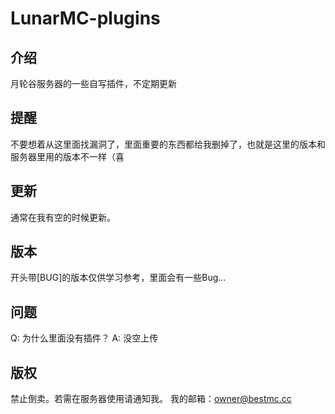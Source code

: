 # LunarMC-plugins
## 介绍
月轮谷服务器的一些自写插件，不定期更新
## 提醒
不要想着从这里面找漏洞了，里面重要的东西都给我删掉了，也就是这里的版本和服务器里用的版本不一样（喜
## 更新
通常在我有空的时候更新。
## 版本
开头带[BUG]的版本仅供学习参考，里面会有一些Bug...
## 问题
Q: 为什么里面没有插件？
A: 没空上传
## 版权
禁止倒卖。若需在服务器使用请通知我。
我的邮箱：owner@bestmc.cc
